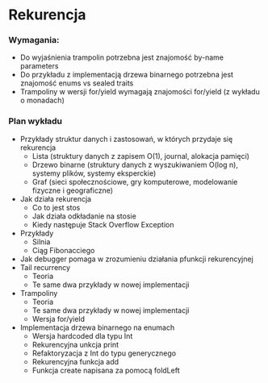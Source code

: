 # Rekurencja

### Wymagania:
* Do wyjaśnienia trampolin potrzebna jest znajomość by-name parameters
* Do przykładu z implementacją drzewa binarnego potrzebna jest znajomość enums vs sealed traits
* Trampoliny w wersji for/yield wymagają znajomości for/yield (z wykładu o monadach)

### Plan wykładu
* Przykłady struktur danych i zastosowań, w których przydaje się rekurencja
  * Lista (struktury danych z zapisem O(1), journal, alokacja pamięci)
  * Drzewo binarne (struktury danych z wyszukiwaniem O(log n), systemy plików, systemy eksperckie)
  * Graf (sieci społecznościowe, gry komputerowe, modelowanie fizyczne i geograficzne)
* Jak działa rekurencja
  * Co to jest stos
  * Jak działa odkładanie na stosie
  * Kiedy następuje Stack Overflow Exception
* Przykłady
  * Silnia
  * Ciąg Fibonacciego
* Jak debugger pomaga w zrozumieniu działania pfunkcji rekurencyjnej
* Tail recurrency
  * Teoria
  * Te same dwa przykłady w nowej implementacji
* Trampoliny
  * Teoria
  * Te same dwa przykłady w nowej implementacji
  * Wersja for/yield
* Implementacja drzewa binarnego na enumach
  * Wersja hardcoded dla typu Int
  * Rekurencyjna unkcja print
  * Refaktoryzacja z Int do typu generycznego
  * Rekurencyjna funkcja add
  * Funkcja create napisana za pomocą foldLeft